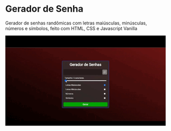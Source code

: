 # Gerador de Senha

Gerador de senhas randômicas com letras maiúsculas, minúsculas, números e símbolos, feito com HTML, CSS e Javascript Vanilla

<img src="./gif/gerador_senhaGIF.gif" alt="Gif demonstração do projeto" />
